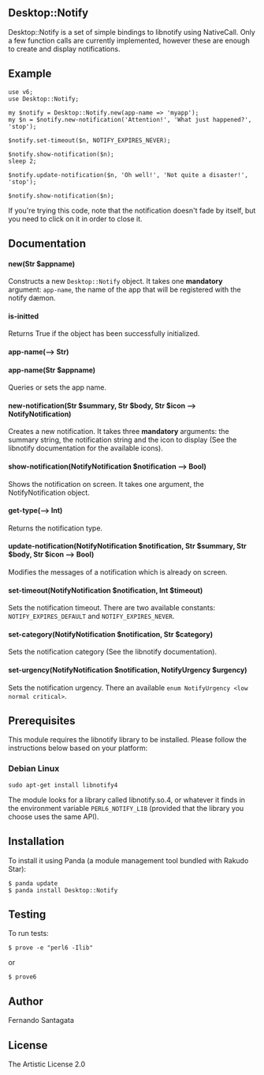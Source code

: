 ## Desktop::Notify

Desktop::Notify is a set of simple bindings to libnotify using NativeCall. Only
a few function calls are currently implemented, however these are enough to
create and display notifications.

## Example

```Perl6
use v6;
use Desktop::Notify;

my $notify = Desktop::Notify.new(app-name => 'myapp');
my $n = $notify.new-notification('Attention!', 'What just happened?', 'stop');

$notify.set-timeout($n, NOTIFY_EXPIRES_NEVER);

$notify.show-notification($n);
sleep 2;

$notify.update-notification($n, 'Oh well!', 'Not quite a disaster!', 'stop');

$notify.show-notification($n);
```

If you're trying this code, note that the notification doesn't fade by itself,
but you need to click on it in order to close it.

## Documentation

#### new(Str $appname)

Constructs a new `Desktop::Notify` object. It takes one **mandatory** argument:
`app-name`, the name of the app that will be registered with the notify dæmon.

#### is-initted

Returns True if the object has been successfully initialized.

#### app-name(--> Str)
#### app-name(Str $appname)

Queries or sets the app name.

#### new-notification(Str $summary, Str $body, Str $icon --> NotifyNotification)

Creates a new notification. It takes three **mandatory** arguments: the summary
string, the notification string and the icon to display (See the libnotify
documentation for the available icons).

#### show-notification(NotifyNotification $notification --> Bool)

Shows the notification on screen. It takes one argument, the NotifyNotification
object.

#### get-type(--> Int)

Returns the notification type.

#### update-notification(NotifyNotification $notification, Str $summary, Str $body, Str $icon --> Bool)

Modifies the messages of a notification which is already on screen.

#### set-timeout(NotifyNotification $notification, Int $timeout)

Sets the notification timeout. There are two available constants:
`NOTIFY_EXPIRES_DEFAULT` and `NOTIFY_EXPIRES_NEVER`.

#### set-category(NotifyNotification $notification, Str $category)

Sets the notification category (See the libnotify documentation).

#### set-urgency(NotifyNotification $notification, NotifyUrgency $urgency)

Sets the notification urgency. There an available `enum NotifyUrgency <low normal critical>`.

## Prerequisites
This module requires the libnotify library to be installed. Please follow the
instructions below based on your platform:

### Debian Linux

```
sudo apt-get install libnotify4
```

The module looks for a library called libnotify.so.4, or whatever it finds in
the environment variable ```PERL6_NOTIFY_LIB``` (provided that the library you
choose uses the same API).

## Installation

To install it using Panda (a module management tool bundled with Rakudo Star):

```
$ panda update
$ panda install Desktop::Notify
```

## Testing

To run tests:

```
$ prove -e "perl6 -Ilib"
```

or

```
$ prove6
```

## Author

Fernando Santagata

## License

The Artistic License 2.0
